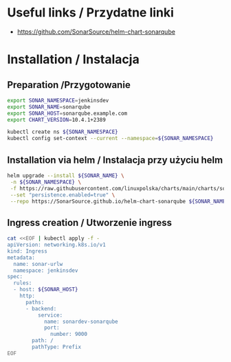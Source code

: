 # Useful links / Przydatne linki
- https://github.com/SonarSource/helm-chart-sonarqube

# Installation / Instalacja
## Preparation /Przygotowanie

```bash
export SONAR_NAMESPACE=jenkinsdev
export SONAR_NAME=sonarqube
export SONAR_HOST=sonarqube.example.com
export CHART_VERSION=10.4.1+2389

kubectl create ns ${SONAR_NAMESPACE}
kubectl config set-context --current --namespace=${SONAR_NAMESPACE}
```

## Installation via helm / Instalacja przy użyciu helm
```bash
helm upgrade --install ${SONAR_NAME} \
 -n ${SONAR_NAMESPACE} \
 -f https://raw.githubusercontent.com/linuxpolska/charts/main/charts/sonarqube/10.4.1+2389/values \
 --set "persistence.enabled=true" \
 --repo https://SonarSource.github.io/helm-chart-sonarqube ${SONAR_NAME} --version ${CHART_VERSION}
```

## Ingress creation / Utworzenie ingress

```bash
cat <<EOF | kubectl apply -f - 
apiVersion: networking.k8s.io/v1
kind: Ingress
metadata:
  name: sonar-urlw
  namespace: jenkinsdev
spec:
  rules:
  - host: ${SONAR_HOST}
    http:
      paths:
      - backend:
          service:
            name: sonardev-sonarqube
            port:
              number: 9000
        path: /
        pathType: Prefix
EOF
```

